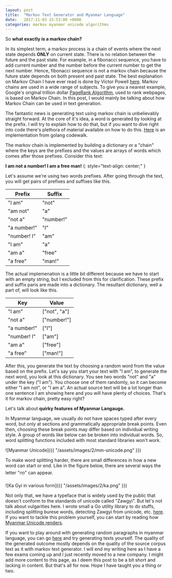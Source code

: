 ```yaml
---
layout: post
title:  "Markov Text Generator and Myanmar Language"
date:   2017-11-03 15:53:00 +0800
categories: markov myanmar unicode algorithms
---
```

So **what exactly is a markov chain?**


In its simplest term, a markov process is a chain of events where the next state depends **ONLY** on current state. There is no relation between the future and the past state. For example, in a fibonacci sequence, you have to add current number and the number before the current number to get the next number. Hence, fibonacci sequence is not a markov chain because the future state depends on both present and past state. The best explanation on Markov Chain I have ever read is done by Victor Powell [here](http://setosa.io/ev/markov-chains/). Markov chains are used in a wide range of subjects. To give you a nearest example, Google's original trillion dollar [PageRank Algorithm](https://en.wikipedia.org/wiki/PageRank), used to rank webpages, is based on Markov Chain. In this post, I would mainly be talking about how Markov Chain can be used in text generation.

The fantastic news is generating text using markov chain is unbelievably straight forward. At the core of it's idea, a word is generated by looking at the prefix. I will try to explain how to do that, but if you want to dive right into code there's plethora of material available on how to do this. [Here](https://golang.org/doc/codewalk/markov/) is an implementation from golang codewalk. 

The markov chain is implemented by building a dictionary or a "chain" where the keys are the prefixes and the values are arrays of words which comes after those prefixes. Consider this text:

**I am not a number! I am a free man!**
{: style="text-align: center;" }

Let's assume we're using two words prefixes. After going through the text, you will get pairs of prefixes and suffixes like this.

|Prefix        |Suffix        |
|--------------|--------------|
|"I am"      |"not"           |
|"am not"      |"a"          |
|"not a"     |"number!"         |
|"a number!"   |"I"           |
|"number! I"    |"am"     |
|"I am"    |"a"     |
|"am a"    |"free"     |
|"a free"    |"man!"     |

The actual implemenation is a little bit different because we have to start with an empty string, but I excluded from this for clarification. These prefix and suffix paris are made into a dictionary. The resultant dictionary, well a part of, will look like this.

|Key           |Value         |
|--------------|--------------|
|"I am"      |["not", "a"]    |
|"not a"     |["number!"]     |
|"a number!"   |["I"]           |
|"number! I"    |["am"]     |
|"am a"    |["free"]     |
|"a free"    |["man!"]     |

After this, you generate the text by choosing a random word from the value based on the prefix. Let's say you start your text with "I am", to generate the next word, you look at this dictionary. You see two words "not" and "a" under the key ("I am"). You choose one of them randomly, so it can become either "I am not", or "I am a". An actual source text will be a lot longer than one sentence I am showing here and you will have plenty of choices. That's it for markov chain, pretty easy right?

Let's talk about **quirky features of Myanmar Langauge.**

In Myanmar language, we usually do not have spaces typed after every word, but only at sections and grammatically appropriate break points. Even then, choosing these break points may differ based on individual writing style. A group of words like below can be broken into individual words. So, word splitting functions included with most standard libraries won't work.

![Myanmar Unicode]({{ "/assets/images/2/mm-unicode.png" }})

To make word splitting harder, there are small differences in how a new word can start or end. Like in the figure below, there are several ways the letter "က" can appear.

![Ka Gyi in various form]({{ "/assets/images/2/ka.png" }})

Not only that, we have a typeface that is widely used by the public that doesn't conform to the standards of unicode called "Zawgyi". But let's not talk about vulgarities here. I wrote small a Go utility library to do stuffs, including splitting burese words, detecting Zawgyi from unicode, etc. [here](https://github.com/ha-shine/mmutil). If you want to tackle this problem yourself, you can start by reading how [Myanmar Unicode renders](http://www.unicode.org/notes/tn11/UTN11_4.pdf).

If you want to play around with generating random paragraphs in myanmar language, you can go [here](https://ha-shine.github.io/mm_markov_generator/) and try generating texts yourself. The quality of the generated outcome mostly depends on the quality of the source corpus text as it with markov text generator. I will end my writing here as I have a few exams coming up and I just recently moved to a new company. I might add more content to this page, as I deem this post to be a bit short and lacking in content. But that's all for now. Hope I have taught you a thing or two.